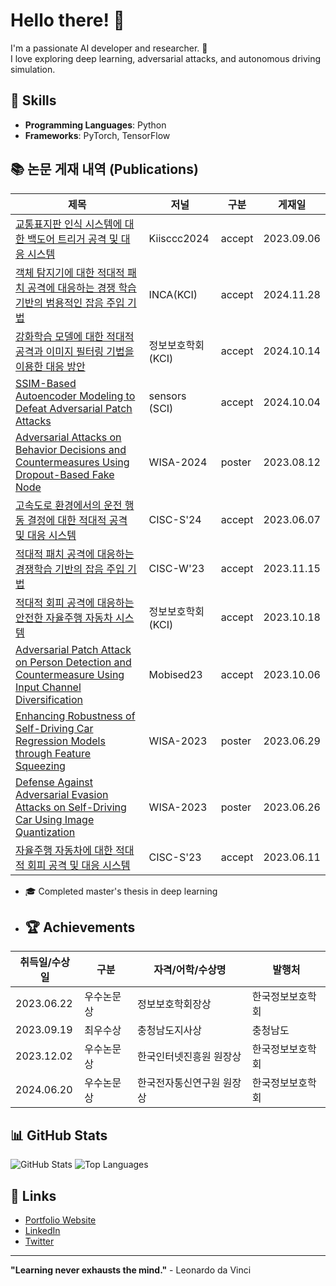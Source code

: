# Hello there! 👋

I'm a passionate AI developer and researcher. 🚀  
I love exploring deep learning, adversarial attacks, and autonomous driving simulation.  

## 🌟 Skills
- **Programming Languages**: Python
- **Frameworks**: PyTorch, TensorFlow


## 📚 논문 게재 내역 (Publications)

| 제목                                                                                              | 저널              | 구분  | 게재일       |
|---------------------------------------------------------------------------------------------------|------------------ |-------|--------------|
| [교통표지판 인식 시스템에 대한 백도어 트리거 공격 및 대응 시스템](#)                                  |Kiisccc2024  | accept  | 2023.09.06   |
| [객체 탐지기에 대한 적대적 패치 공격에 대응하는 경쟁 학습 기반의 범용적인 잡음 주입 기법](#)             | INCA(KCI)  | accept  | 2024.11.28   |
| [강화학습 모델에 대한 적대적 공격과 이미지 필터링 기법을 이용한 대응 방안](#)                           | 정보보호학회(KCI)  | accept  | 2024.10.14   |
| [SSIM-Based Autoencoder Modeling to Defeat Adversarial Patch Attacks](#)                          | sensors (SCI)     | accept  | 2024.10.04   |
| [Adversarial Attacks on Behavior Decisions and Countermeasures Using Dropout-Based Fake Node](#)  | WISA-2024| poster  | 2023.08.12   |
| [고속도로 환경에서의 운전 행동 결정에 대한 적대적 공격 및 대응 시스템](#)                              | CISC-S'24  | accept  | 2023.06.07   |
| [적대적 패치 공격에 대응하는 경쟁학습 기반의 잡음 주입 기법](#)                                         | CISC-W'23  | accept  | 2023.11.15   |
| [적대적 회피 공격에 대응하는 안전한 자율주행 자동차 시스템](#)                                         | 정보보호학회(KCI)  | accept  | 2023.10.18   |
| [Adversarial Patch Attack on Person Detection and Countermeasure Using Input Channel Diversification](#) | Mobised23  | accept  | 2023.10.06   |
| [Enhancing Robustness of Self-Driving Car Regression Models through Feature Squeezing](#)          | WISA-2023        | poster  | 2023.06.29   |
| [Defense Against Adversarial Evasion Attacks on Self-Driving Car Using Image Quantization](#)      | WISA-2023        | poster  | 2023.06.26   |
| [자율주행 자동차에 대한 적대적 회피 공격 및 대응 시스템](#)                                            | CISC-S'23        | accept  | 2023.06.11   |


- 🎓 Completed master's thesis in deep learning
- ## 🏆 Achievements

| 취득일/수상일     | 구분        | 자격/어학/수상명               | 발행처                  |
|-------------------|-------------|-------------------------------|-------------------------|
| 2023.06.22        | 우수논문상  | 정보보호학회장상              | 한국정보보호학회        |
| 2023.09.19        | 최우수상    | 충청남도지사상                | 충청남도                |
| 2023.12.02        | 우수논문상  | 한국인터넷진흥원 원장상       | 한국정보보호학회        |
| 2024.06.20        | 우수논문상  | 한국전자통신연구원 원장상     | 한국정보보호학회        |

## 📊 GitHub Stats
![GitHub Stats](https://github-readme-stats.vercel.app/api?username=Lee-SeungYeol&show_icons=true&theme=radical)
![Top Languages](https://github-readme-stats.vercel.app/api/top-langs/?username=Lee-SeungYeol&layout=compact&theme=radical)

## 🔗 Links
- [Portfolio Website](#)
- [LinkedIn](#)
- [Twitter](#)

---
**"Learning never exhausts the mind."** - Leonardo da Vinci